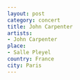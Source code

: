 ```yaml
---
layout: post
category: concert
title: John Carpenter
artists: 
- John Carpenter 
place: 
- Salle Pleyel 
country: France
city: Paris
---
```


